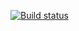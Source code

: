 [![Build status](https://ci.appveyor.com/api/projects/status/0hkn2ubah0lm2oey?svg=true)](https://ci.appveyor.com/project/VasilevNik/cardwithdelivery)